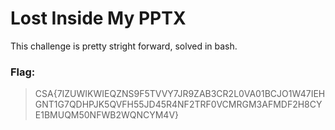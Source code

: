 # Lost Inside My PPTX
This challenge is pretty stright forward, solved in bash.

### Flag:
> CSA{7IZUWIKWIEQZNS9F5TVVY7JR9ZAB3CR2L0VA01BCJO1W47IEHGNT1G7QDHPJK5QVFH55JD45R4NF2TRF0VCMRGM3AFMDF2H8CYE1BMUQM50NFWB2WQNCYM4V}
